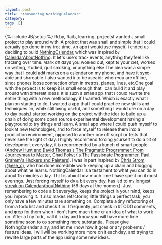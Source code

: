 ```yaml
---
layout: post
title: "Announcing NothingCalendar"
category:
tags: []
---
```

{% include JB/setup %}
Ruby, Rails, learning, projectsI wanted a small project to play around with. A project that was small and simple that I could actually get done in my free time. An app I would use myself. I ended up deciding to build [NothingCalendar](http://nothingcalendar.com), which was inspired by [CalendarAboutNothing](http://calendaraboutnothing.com). It let's users track events, anything they feel like tracking over time. Mark off days you worked out, kept to your diet, worked on writing, studied, quit smoking, or anything else.The idea was a simple way that I could add marks on a calendar on my phone, and have it sync-able and shareable. I also wanted it to be useable when you are offline, since phones loose connection often in metros, planes, lines, etc.One goal with the project is to keep it is small enough that I can build it and play around with different ideas. It is such a small app, that I could rewrite the entire thing with a new methodology if I wanted. Which is exactly what I plan on starting to do. I wanted a app that I could practice new skills and techniques on, while still being useful, and something I would use on a day to day basis.I started working on the project with the idea to build up a chain of doing some open source experimental development having a playground to try things and learn. A small app where I could push myself to look at new technologies, and to force myself to release them into a production environment, opposed to another one off script or tests that never see the light of day. I highly recommend forcing yourself to do a bit of development every day, it is recommended by a bunch of smart people ([Andrew Hunt and David Thomas's The Pragmatic Programmer: From Journeyman to Master](http://pragprog.com/the-pragmatic-programmer), [Chad Folwer's The Passionate Programmer](http://www.amazon.com/Passionate-Programmer-Remarkable-Development-Pragmatic/dp/1934356344), [Paul Graham's Hackers and Painters](http://www.amazon.com/Hackers-Painters-Big-Ideas-Computer/dp/0596006624)). I was in part inspired by [Chris Strom (@eee_c)](http://twitter.com/#!/eee_c), who has done incredible work keeping up a chain and blogging about what he learns. NothingCalendar is a testament to what you can do in about 15 minutes a day. That is about how much time I have spent on it most evenings. Just forcing myself to do a bit every day, has led to my longest [streak on CalendarAboutNothing](http://calendaraboutnothing.com/~danmayer) (66 days at the moment). Just remembering to code a bit everyday, keeps the project in your mind, keeps you improving it. It also makes refactoring little things a perfect task, you only have a few minutes take something on.  Complete a tiny refactoring of from a todo list and check it in. I frequently just check in #TODO comments, and grep for them when I don't have much time or an idea of what to work on. After a tiny todo, call it a day and know you will have more time sometime soon to do something more substantial. Please give NothingCalendar a try, and let me know how it goes or any problems / feature ideas. I will will be working more more on it each day, and trying to rewrite large parts of the app using some new ideas.